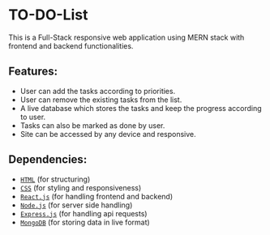 # TO-DO-List

This is a Full-Stack responsive web application using MERN stack with frontend and backend functionalities.

## Features:

  - User can add the tasks according to priorities.
  - User can remove the existing tasks from the list.
  - A live database which stores the tasks and keep the progress according to user.
  - Tasks can also be marked as done by user.
  - Site can be accessed by any device and responsive.

## Dependencies:

  - [`HTML`](https://www.w3schools.com/html/html_intro.asp) (for structuring)
  - [`CSS`]((https://www.w3schools.com/css/css_intro.asp)) (for styling and responsiveness)
  - [`React.js`]((https://www.w3schools.com/whatis/whatis_react.asp)) (for handling frontend and backend)
  - [`Node.js`](https://www.w3schools.com/nodejs/nodejs_intro.asp) (for server side handling)
  - [`Express.js`](https://www.geeksforgeeks.org/express-js/) (for handling api requests)
  - [`MongoDB`](https://www.techtarget.com/searchdatamanagement/definition/MongoDB) (for storing data in live format)
